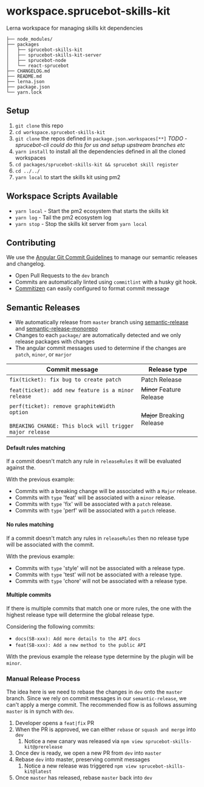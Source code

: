 # workspace.sprucebot-skills-kit

Lerna workspace for managing skills kit dependencies

```
├── node_modules/
├── packages
│   ├── sprucebot-skills-kit
│   ├── sprucebot-skills-kit-server
│   ├── sprucebot-node
│   └── react-sprucebot
├── CHANGELOG.md
├── README.md
├── lerna.json
├── package.json
└── yarn.lock
```

## Setup

1. `git clone` this repo
1. `cd workspace.sprucebot-skills-kit`
1. `git clone` the repos defined in `package.json.workspaces[**]` _TODO - sprucebot-cli could do this for us and setup upstream branches etc_
1. `yarn install` to install all the dependencies defined in all the cloned workspaces
1. `cd packages/sprucebot-skills-kit && sprucebot skill register`
1. `cd ../../`
1. `yarn local` to start the skills kit using pm2

## Workspace Scripts Available

- `yarn local` - Start the pm2 ecosystem that starts the skills kit
- `yarn log` - Tail the pm2 ecosystem log
- `yarn stop` - Stop the skills kit server from `yarn local`

## Contributing

We use the [Angular Git Commit Guidelines](https://github.com/angular/angular.js/blob/master/DEVELOPERS.md#-git-commit-guidelines) to manage our semantic releases and changelog.

- Open Pull Requests to the `dev` branch
- Commits are automatically linted using `commitlint` with a husky git hook.
- [Commitizen](https://www.npmjs.com/package/commitizen) can easily configured to format commit message

## Semantic Releases

- We automatically release from `master` branch using [semantic-release](https://github.com/semantic-release/semantic-release) and [semantic-release-monorepo](https://github.com/Updater/semantic-release-monorepo)
- Changes to each `package/` are automatically detected and we only release packages with changes
- The angular commit messages used to determine if the changes are `patch`, `minor`, or `marjor`

| Commit message                                                                                              | Release type               |
| ----------------------------------------------------------------------------------------------------------- | -------------------------- |
| `fix(ticket): fix bug to create patch`                                                                      | Patch Release              |
| `feat(ticket): add new feature is a minor release`                                                          | ~~Minor~~ Feature Release  |
| `perf(ticket): remove graphiteWidth option`<br><br>`BREAKING CHANGE: This block will trigger major release` | ~~Major~~ Breaking Release |

#### Default rules matching

If a commit doesn't match any rule in `releaseRules` it will be evaluated against the.

With the previous example:

- Commits with a breaking change will be associated with a `Major` release.
- Commits with `type` 'feat' will be associated with a `minor` release.
- Commits with `type` 'fix' will be associated with a `patch` release.
- Commits with `type` 'perf' will be associated with a `patch` release.

#### No rules matching

If a commit doesn't match any rules in `releaseRules` then no release type will be associated with the commit.

With the previous example:

- Commits with `type` 'style' will not be associated with a release type.
- Commits with `type` 'test' will not be associated with a release type.
- Commits with `type` 'chore' will not be associated with a release type.

#### Multiple commits

If there is multiple commits that match one or more rules, the one with the highest release type will determine the global release type.

Considering the following commits:

- `docs(SB-xxx): Add more details to the API docs`
- `feat(SB-xxx): Add a new method to the public API`

With the previous example the release type determine by the plugin will be `minor`.

### Manual Release Process

The idea here is we need to rebase the changes in `dev` onto the `master` branch. Since we rely on commit messages in our `semantic-release`, we can't apply a merge commit.
The recommended flow is as follows assuming `master` is in synch with `dev`.

1. Developer opens a `feat|fix` PR
1. When the PR is approved, we can either `rebase` or `squash and merge` into `dev`
   1. Notice a new canary was released via `npm view sprucebot-skills-kit@prerelease`
1. Once dev is ready, we open a new PR from `dev` into `master`
1. Rebase `dev` into master, preserving commit messages
   1. Notice a new release was triggered `npm view sprucebot-skills-kit@latest`
1. Once `master` has released, rebase `master` back into `dev`
